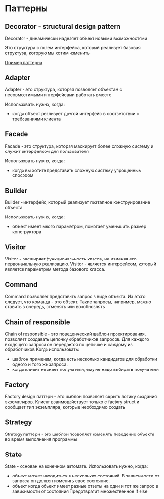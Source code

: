 # Паттерны

## Decorator - structural design pattern

Decorator - динамически наделяет объект новыми возможностями

Это структура с полем интерфейса, который реализует базовая структура, которую мы хотим изменить   

[Пример паттерна](https://github.com/vladjong/L2/blob/develop/pattern/09_decorator.go "Декоратор")

## Adapter

Adapter - это структура, которая позволяет объектам с несовместимыми интерфейсами работать вместе

Использовать нужно, когда:
- когда объект реализует другой интерфейс в соответствии с требованиями клиента

## Facade

Facade - это структура, которая маскирует более сложную систему и служит интерфейсом для пользователя

Использовать нужно, когда:
- когда вы хотите представить сложную систему упрощенным способом

## Builder

Builder - интерфейс, который реализует поэтапное конструирование объекта

Использовать нужно, когда:
- объект имеет много параметром, помогает уменьшить размер конструктора

## Visitor

Visitor - расширяет функциональность класса, не изменяя его первоначальную реализацию. Visitor - является интерфейсом, который является параметром метода базового класса.

## Command

Command позволяет представить запрос в виде объекта. Из этого следует, что команда - это объект. Такие запросы, например, можно ставить в очередь, отменять или возобновлять

## Chain of responsible

Chain of responsible - это поведенческий шаблон проектирования, позволяет создавать цепочку обработчиков запросов.
Для каждого входящего запроса он передается по цепочке и каждому из обработчиков
Когда использовать:
- шаблон применим, когда есть несколько кандидатов для обработки одного и того же запроса.
- когда клиент не знает получателя, ему не надо выбирать получателя

## Factory

Factory design паттерн - это шаблон позволяет скрыть логику создания экземпляров.
Клиент взаимодействует только с factory struct и сообщает тип экземпляра, которые необходимо создать

## Strategy

Strategy паттерн - это шаблон позволяет изменять поведение объекта во время выполнения программы

## State

State - основан на конечном автомате.
Использовать нужно, когда:
- объект может находиться в нескольких состояний. В зависимости от запроса он должен изменить свое состояние.
- объект когда объект имеет разные ответы на один и тот же запрос в зависимости от состояния
Предотвратит множественное if else
